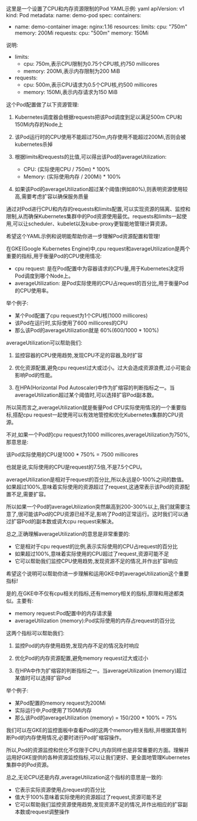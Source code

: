 
这里是一个设置了CPU和内存资源限制的Pod YAML示例:
yaml
apiVersion: v1
kind: Pod
metadata:
  name: demo-pod
spec:
  containers:
  - name: demo-container
    image: nginx:1.16
    resources:
      limits:
        cpu: "750m"
        memory: 200Mi
      requests:
        cpu: "500m"
        memory: 150Mi


说明:

- limits: 
    - cpu: 750m,表示CPU限制为0.75个CPU核,约750 millicores
    - memory: 200Mi,表示内存限制为200 MiB
- requests:
    - cpu: 500m,表示CPU请求为0.5个CPU核,约500 millicores  
    - memory: 150Mi,表示内存请求为150 MiB

这个Pod配置做了以下资源管理:

1. Kubernetes调度器会根据requests把该Pod调度到足以满足500m CPU和150Mi内存的Node上

2. 该Pod运行时的CPU使用不能超过750m,内存使用不能超过200Mi,否则会被kubernetes杀掉

3. 根据limits和requests的比值,可以得出该Pod的averageUtilization:
    - CPU: (实际使用CPU / 750m) * 100% 
    - Memory: (实际使用内存 / 200Mi) * 100%

4. 如果该Pod的averageUtilization超过某个阈值(例如80%),则表明资源使用较高,需要考虑扩容以确保服务质量

通过对Pod进行CPU和内存的requests和limits配置,可以实现资源的隔离、监控和限制,从而确保Kubernetes集群中的Pod资源使用最优。requests和limits一起使用,可以让scheduler、kubelet以及kube-proxy更智能地管理计算资源。

希望这个YAML示例和说明能帮助你进一步理解Pod资源配置和管理!


在GKE(Google Kubernetes Engine)中,cpu request和averageUtilization是两个重要的指标,用于衡量Pod的CPU使用情况:

- cpu request: 是在Pod配置中为容器请求的CPU量,用于Kubernetes决定将Pod调度到哪个Node上。
- averageUtilization: 是Pod实际使用的CPU占request的百分比,用于衡量Pod的CPU使用率。

举个例子:

- 某个Pod配置了cpu request为1个CPU核(1000 millicores)
- 该Pod在运行时,实际使用了600 millicores的CPU
- 那么该Pod的averageUtilization就是 60%(600/1000 * 100%)

averageUtilization可以帮助我们:

1. 监控容器的CPU使用趋势,发现CPU不足的容器,及时扩容

2. 优化资源配置,避免cpu request过大或过小。过大会造成资源浪费,过小可能会影响Pod的性能。

3. 在HPA(Horizontal Pod Autoscaler)中作为扩缩容的判断指标之一。当averageUtilization超过某个阈值时,可以选择扩容Pod副本数。

所以简而言之,averageUtilization就是衡量Pod CPU实际使用情况的一个重要指标,搭配cpu request一起使用可以有效地管控和优化Kubernetes集群的CPU资源。

不对,如果一个Pod的cpu request为1000 millicores,averageUtilization为750%,那意思是:

该Pod实际使用的CPU是1000 * 750% = 7500 millicores

也就是说,实际使用的CPU是request的7.5倍,不是7.5个CPU。

averageUtilization是相对于request的百分比,所以永远是0-100%之间的数值。如果超过100%,意味着实际使用的资源超过了request,这通常表示该Pod的资源配置不足,需要扩容。

所以如果一个Pod的averageUtilization突然飙高到200-300%以上,我们就需要注意了,很可能该Pod的CPU资源已经不足,影响了Pod的正常运行。这时我们可以通过扩容Pod的副本数或调大cpu request来解决。

总之,正确理解averageUtilization的意思是非常重要的:

- 它是相对于cpu request的比例,表示实际使用的CPU占request的百分比
- 如果超过100%,意味着实际使用的CPU超过了request,资源可能不足
- 它可以帮助我们监控CPU使用趋势,发现资源不足的情况,并作出扩容响应

希望这个说明可以帮助你进一步理解和运用GKE中的averageUtilization这个重要指标!

是的,在GKE中不仅有cpu相关的指标,还有memory相关的指标,原理和用途都类似。主要有:

- memory request:Pod配置中的内存请求量
- averageUtilization (memory):Pod实际使用的内存占request的百分比

这两个指标可以帮助我们:

1. 监控Pod的内存使用趋势,发现内存不足的情况及时响应

2. 优化Pod的内存资源配置,避免memory request过大或过小

3. 在HPA中作为扩缩容的判断指标之一。当averageUtilization (memory)超过某值时可以选择扩容Pod

举个例子:

- 某Pod配置的memory request为200Mi 
- 实际运行中,Pod使用了150Mi内存 
- 那么该Pod的averageUtilization (memory) = 150/200 * 100% = 75%

我们可以在GKE的监控面板中查看Pod的这两个memory相关指标,并根据其值判断Pod的内存使用情况,必要时进行Pod扩缩容操作。

所以,Pod的资源监控和优化不仅限于CPU,内存同样也是非常重要的方面。理解并运用好GKE提供的各种资源监控指标,可以让我们更好、更全面地管理Kubernetes集群中的Pod资源。

总之,无论CPU还是内存,averageUtilization这个指标的意思是一致的:

- 它表示实际资源使用占request的百分比
- 值大于100%意味着实际使用的资源超过了request,资源可能不足
- 它可以帮助我们监控资源使用趋势,发现资源不足的情况,并作出相应的扩容副本数或request调整操作


